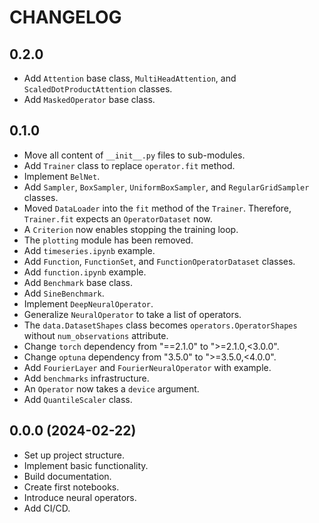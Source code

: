 # CHANGELOG

## 0.2.0

- Add `Attention` base class, `MultiHeadAttention`, and `ScaledDotProductAttention` classes.
- Add `MaskedOperator` base class.

## 0.1.0

- Move all content of `__init__.py` files to sub-modules.
- Add `Trainer` class to replace `operator.fit` method.
- Implement `BelNet`.
- Add `Sampler`, `BoxSampler`, `UniformBoxSampler`, and `RegularGridSampler` classes.
- Moved `DataLoader` into the `fit` method of the `Trainer`.
  Therefore, `Trainer.fit` expects an `OperatorDataset` now.
- A `Criterion` now enables stopping the training loop.
- The `plotting` module has been removed.
- Add `timeseries.ipynb` example.
- Add `Function`, `FunctionSet`, and `FunctionOperatorDataset` classes.
- Add `function.ipynb` example.
- Add `Benchmark` base class.
- Add `SineBenchmark`.
- Implement `DeepNeuralOperator`.
- Generalize `NeuralOperator` to take a list of operators.
- The `data.DatasetShapes` class becomes `operators.OperatorShapes` without `num_observations` attribute.
- Change `torch` dependency from "==2.1.0" to ">=2.1.0,<3.0.0".
- Change `optuna` dependency from "3.5.0" to ">=3.5.0,<4.0.0".
- Add `FourierLayer` and `FourierNeuralOperator` with example.
- Add `benchmarks` infrastructure.
- An `Operator` now takes a `device` argument.
- Add `QuantileScaler` class.

## 0.0.0 (2024-02-22)

- Set up project structure.
- Implement basic functionality.
- Build documentation.
- Create first notebooks.
- Introduce neural operators.
- Add CI/CD.
